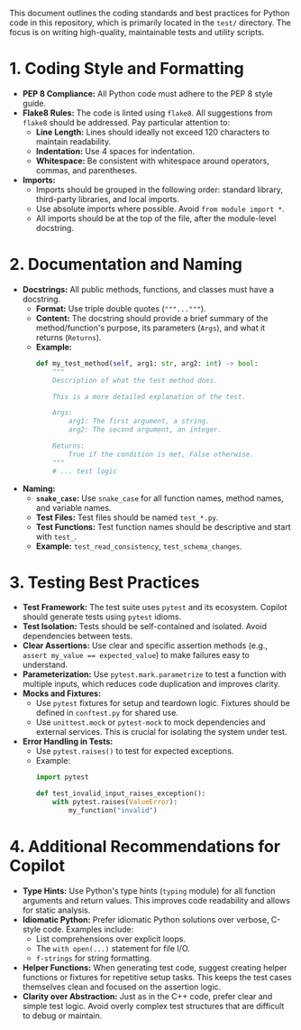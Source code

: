 This document outlines the coding standards and best practices for Python code in this repository, which is primarily located in the `test/` directory. The focus is on writing high-quality, maintainable tests and utility scripts.

# 1. Coding Style and Formatting

* **PEP 8 Compliance:** All Python code must adhere to the PEP 8 style guide.
* **Flake8 Rules:** The code is linted using `flake8`. All suggestions from `flake8` should be addressed. Pay particular attention to:
    * **Line Length:** Lines should ideally not exceed 120 characters to maintain readability.
    * **Indentation:** Use 4 spaces for indentation.
    * **Whitespace:** Be consistent with whitespace around operators, commas, and parentheses.
* **Imports:**
    * Imports should be grouped in the following order: standard library, third-party libraries, and local imports.
    * Use absolute imports where possible. Avoid `from module import *`.
    * All imports should be at the top of the file, after the module-level docstring.

# 2. Documentation and Naming

* **Docstrings:** All public methods, functions, and classes must have a docstring.
    * **Format:** Use triple double quotes (`"""..."""`).
    * **Content:** The docstring should provide a brief summary of the method/function's purpose, its parameters (`Args`), and what it returns (`Returns`).
    * **Example:**
      ```python
      def my_test_method(self, arg1: str, arg2: int) -> bool:
          """
          Description of what the test method does.

          This is a more detailed explanation of the test.

          Args:
              arg1: The first argument, a string.
              arg2: The second argument, an integer.

          Returns:
              True if the condition is met, False otherwise.
          """
          # ... test logic
      ```
* **Naming:**
    * **`snake_case`:** Use `snake_case` for all function names, method names, and variable names.
    * **Test Files:** Test files should be named `test_*.py`.
    * **Test Functions:** Test function names should be descriptive and start with `test_`.
    * **Example:** `test_read_consistency`, `test_schema_changes`.

# 3. Testing Best Practices

* **Test Framework:** The test suite uses `pytest` and its ecosystem. Copilot should generate tests using `pytest` idioms.
* **Test Isolation:** Tests should be self-contained and isolated. Avoid dependencies between tests.
* **Clear Assertions:** Use clear and specific assertion methods (e.g., `assert my_value == expected_value`) to make failures easy to understand.
* **Parameterization:** Use `pytest.mark.parametrize` to test a function with multiple inputs, which reduces code duplication and improves clarity.
* **Mocks and Fixtures:**
    * Use `pytest` fixtures for setup and teardown logic. Fixtures should be defined in `conftest.py` for shared use.
    * Use `unittest.mock` or `pytest-mock` to mock dependencies and external services. This is crucial for isolating the system under test.
* **Error Handling in Tests:**
    * Use `pytest.raises()` to test for expected exceptions.
    * Example:
      ```python
      import pytest

      def test_invalid_input_raises_exception():
          with pytest.raises(ValueError):
              my_function("invalid")
      ```

# 4. Additional Recommendations for Copilot

* **Type Hints:** Use Python's type hints (`typing` module) for all function arguments and return values. This improves code readability and allows for static analysis.
* **Idiomatic Python:** Prefer idiomatic Python solutions over verbose, C-style code. Examples include:
    * List comprehensions over explicit loops.
    * The `with open(...)` statement for file I/O.
    * `f-strings` for string formatting.
* **Helper Functions:** When generating test code, suggest creating helper functions or fixtures for repetitive setup tasks. This keeps the test cases themselves clean and focused on the assertion logic.
* **Clarity over Abstraction:** Just as in the C++ code, prefer clear and simple test logic. Avoid overly complex test structures that are difficult to debug or maintain.

